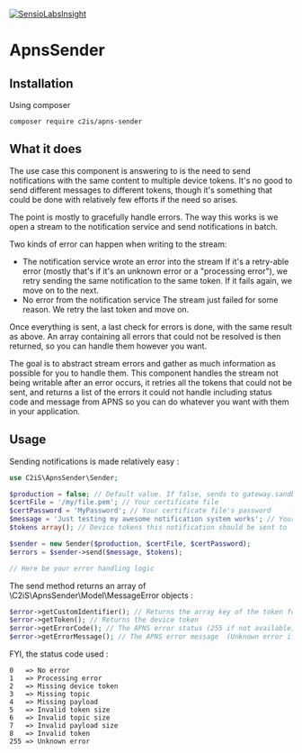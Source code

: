 [![SensioLabsInsight](https://insight.sensiolabs.com/projects/64678405-7340-4a44-8979-973dd37d52b5/mini.png)](https://insight.sensiolabs.com/projects/64678405-7340-4a44-8979-973dd37d52b5)

ApnsSender
=========

Installation
------------

Using composer

    composer require c2is/apns-sender

What it does
------------

The use case this component is answering to is the need to send notifications with the same content to multiple device tokens.
It's no good to send different messages to different tokens, though it's something that could be done with relatively few efforts if the need so arises.

The point is mostly to gracefully handle errors.
The way this works is we open a stream to the notification service and send notifications in batch.

Two kinds of error can happen when writing to the stream:

- The notification service wrote an error into the stream
    If it's a retry-able error (mostly that's if it's an unknown error or a "processing error"), we retry sending the same notification to the same token. If it fails again, we move on to the next.
- No error from the notification service
    The stream just failed for some reason. We retry the last token and move on.

Once everything is sent, a last check for errors is done, with the same result as above.
An array containing all errors that could not be resolved is then returned, so you can handle them however you want.

The goal is to abstract stream errors and gather as much information as possible for you to handle them.
This component handles the stream not being writable after an error occurs, it retries all the tokens that could not be sent, and returns a list of the errors it could not handle including status code and message from APNS so you can do whatever you want with them in your application.

Usage
-----

Sending notifications is made relatively easy :

```php
use C2iS\ApnsSender\Sender;

$production = false; // Default value. If false, sends to gateway.sandbox.push.apple.com. If true, sends to gateway.push.apple.com
$certFile = '/my/file.pem'; // Your certificate file
$certPassword = 'MyPassword'; // Your certificate file's password
$message = 'Just testing my awesome notification system works'; // Your notification content
$tokens array(); // Device tokens this notification should be sent to

$sender = new Sender($production, $certFile, $certPassword);
$errors = $sender->send($message, $tokens);

// Here be your error handling logic
```

The send method returns an array of \C2iS\ApnsSender\Model\MessageError objects :

```php
$error->getCustomIdentifier(); // Returns the array key of the token for which the error occurred
$error->getToken(); // Returns the device token
$error->getErrorCode(); // The APNS error status (255 if not available)
$error->getErrorMessage(); // The APNS error message  (Unknown error if not available)
```

FYI, the status code used :

    0   => No error
    1   => Processing error
    2   => Missing device token
    3   => Missing topic
    4   => Missing payload
    5   => Invalid token size
    6   => Invalid topic size
    7   => Invalid payload size
    8   => Invalid token
    255 => Unknown error
